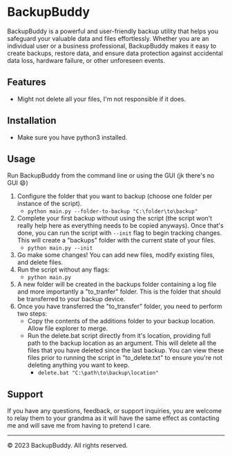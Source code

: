 # BackupBuddy

BackupBuddy is a powerful and user-friendly backup utility that helps you safeguard your valuable data and files effortlessly. Whether you are an individual user or a business professional, BackupBuddy makes it easy to create backups, restore data, and ensure data protection against accidental data loss, hardware failure, or other unforeseen events.

## Features

- Might not delete all your files, I'm not responsible if it does.
  
## Installation

- Make sure you have python3 installed.

## Usage

Run BackupBuddy from the command line or using the GUI (jk there's no GUI 😄)

1. Configure the folder that you want to backup (choose one folder per instance of the script).
   - ```python main.py --folder-to-backup "C:\folder\to\backup"```
2. Complete your first backup without using the script (the script won't really help here as everything needs to be copied anyways). Once that's done, you can run the script with ```--init``` flag to begin tracking changes. This will create a "backups" folder with the current state of your files.
   - ```python main.py --init```
3. Go make some changes! You can add new files, modify existing files, and delete files.
4. Run the script without any flags:
   - ```python main.py```
5. A new folder will be created in the backups folder containing a log file and more importantly a "to_tranfer" folder. This is the folder that should be transferred to your backup device.
6. Once you have transferred the "to_transfer" folder, you need to perform two steps:
   - Copy the contents of the additions folder to your backup location. Allow file explorer to merge.
   - Run the delete.bat script directly from it's location, providing full path to the backup location as an argument. This will delete all the files that you have deleted since the last backup. You can view these files prior to running the script in "to_delete.txt" to ensure you're not deleting anything you want to keep.
     - ```delete.bat "C:\path\to\backup\location"```

## Support

If you have any questions, feedback, or support inquiries, you are welcome to relay them to your grandma as it will have the same effect as contacting me and will save me from having to pretend I care.

---

© 2023 BackupBuddy. All rights reserved.
